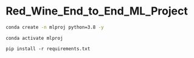 # Red_Wine_End_to_End_ML_Project

``` bash
conda create -n mlproj python=3.8 -y
```

```
conda activate mlproj
```

```
pip install -r requirements.txt
```

